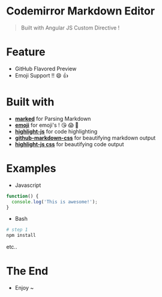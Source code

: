 # Codemirror Markdown Editor

> Built with Angular JS Custom Directive !

# Feature
- GitHub Flavored Preview
- Emoji Support !! :smile: :+1:

# Built with

- **[marked](https://github.com/chjj/marked)** for Parsing Markdown
- **[emoji](http://hassankhan.me/emojify.js/)** for emoji's ! :kissing_heart: :scream: :speech_balloon:
- **[highlight-js](https://github.com/isagalaev/highlight.js)** for code highlighting
- **[github-markdown-css](https://github.com/sindresorhus/github-markdown-css)** for beautifying markdown output
- **[highlight-js css](https://github.com/isagalaev/highlight.js/tree/master/src/styles)** for beautifying code output


# Examples
* Javascript

```javascript
function() {	
  console.log('This is awesome!');
}
```

* Bash

```bash
# step 1
npm install
```
etc..

# The End
- Enjoy ~